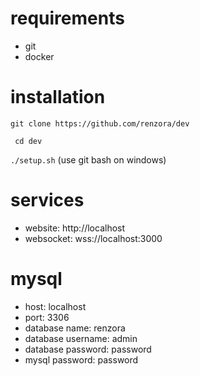 # requirements
- git
- docker

# installation
```git clone https://github.com/renzora/dev```

``` cd dev```

```./setup.sh``` (use git bash on windows)

# services
- website: http://localhost
- websocket: wss://localhost:3000

# mysql
- host: localhost
- port: 3306
- database name: renzora
- database username: admin
- database password: password
- mysql password: password
